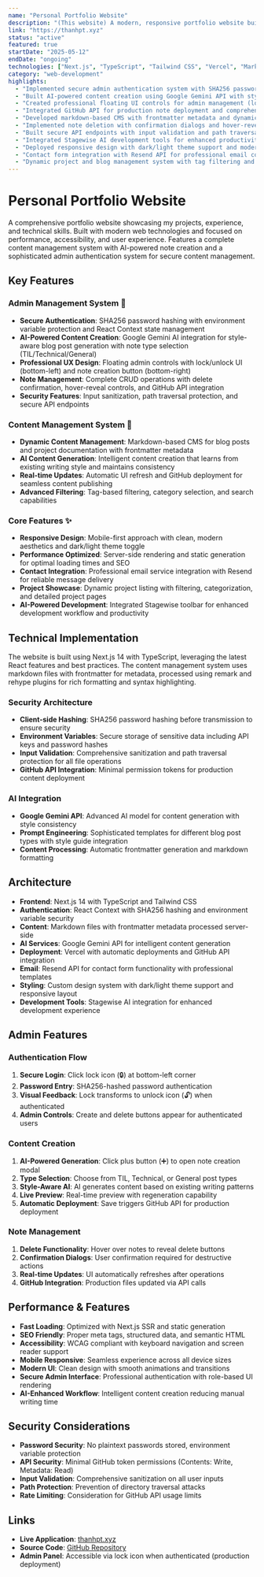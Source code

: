```yaml
---
name: "Personal Portfolio Website"
description: "(This website) A modern, responsive portfolio website built with Next.js and TypeScript, featuring dynamic content management, AI-powered note creation with admin authentication, and a clean, accessible design with markdown-based CMS and comprehensive security features."
link: "https://thanhpt.xyz"
status: "active"
featured: true
startDate: "2025-05-12"
endDate: "ongoing"
technologies: ["Next.js", "TypeScript", "Tailwind CSS", "Vercel", "Markdown", "React", "Resend", "Stagewise", "Google Gemini AI", "GitHub API", "CryptoJS", "SHA256 Hashing"]
category: "web-development"
highlights:
  - "Implemented secure admin authentication system with SHA256 password hashing and React Context state management"
  - "Built AI-powered content creation using Google Gemini API with style-aware blog post generation"
  - "Created professional floating UI controls for admin management (lock/unlock + note creation buttons)"
  - "Integrated GitHub API for production note deployment and comprehensive CRUD operations"
  - "Developed markdown-based CMS with frontmatter metadata and dynamic content filtering"
  - "Implemented note deletion with confirmation dialogs and hover-reveal admin controls"
  - "Built secure API endpoints with input validation and path traversal protection"
  - "Integrated Stagewise AI development tools for enhanced productivity and development workflow"
  - "Deployed responsive design with dark/light theme support and modern UI components"
  - "Contact form integration with Resend API for professional email communication"
  - "Dynamic project and blog management system with tag filtering and search capabilities"
---
```


# Personal Portfolio Website

A comprehensive portfolio website showcasing my projects, experience, and technical skills. Built with modern web technologies and focused on performance, accessibility, and user experience. Features a complete content management system with AI-powered note creation and a sophisticated admin authentication system for secure content management.

## Key Features

### Admin Management System 🔐
- **Secure Authentication**: SHA256 password hashing with environment variable protection and React Context state management
- **AI-Powered Content Creation**: Google Gemini AI integration for style-aware blog post generation with note type selection (TIL/Technical/General)
- **Professional UX Design**: Floating admin controls with lock/unlock UI (bottom-left) and note creation button (bottom-right)
- **Note Management**: Complete CRUD operations with delete confirmation, hover-reveal controls, and GitHub API integration
- **Security Features**: Input sanitization, path traversal protection, and secure API endpoints

### Content Management System 📝
- **Dynamic Content Management**: Markdown-based CMS for blog posts and project documentation with frontmatter metadata
- **AI Content Generation**: Intelligent content creation that learns from existing writing style and maintains consistency
- **Real-time Updates**: Automatic UI refresh and GitHub deployment for seamless content publishing
- **Advanced Filtering**: Tag-based filtering, category selection, and search capabilities

### Core Features ✨
- **Responsive Design**: Mobile-first approach with clean, modern aesthetics and dark/light theme toggle
- **Performance Optimized**: Server-side rendering and static generation for optimal loading times and SEO
- **Contact Integration**: Professional email service integration with Resend for reliable message delivery
- **Project Showcase**: Dynamic project listing with filtering, categorization, and detailed project pages
- **AI-Powered Development**: Integrated Stagewise toolbar for enhanced development workflow and productivity

## Technical Implementation

The website is built using Next.js 14 with TypeScript, leveraging the latest React features and best practices. The content management system uses markdown files with frontmatter for metadata, processed using remark and rehype plugins for rich formatting and syntax highlighting.

### Security Architecture
- **Client-side Hashing**: SHA256 password hashing before transmission to ensure security
- **Environment Variables**: Secure storage of sensitive data including API keys and password hashes
- **Input Validation**: Comprehensive sanitization and path traversal protection for all file operations
- **GitHub API Integration**: Minimal permission tokens for production content deployment

### AI Integration
- **Google Gemini API**: Advanced AI model for content generation with style consistency
- **Prompt Engineering**: Sophisticated templates for different blog post types with style guide integration
- **Content Processing**: Automatic frontmatter generation and markdown formatting

## Architecture

- **Frontend**: Next.js 14 with TypeScript and Tailwind CSS
- **Authentication**: React Context with SHA256 hashing and environment variable security
- **Content**: Markdown files with frontmatter metadata processed server-side
- **AI Services**: Google Gemini API for intelligent content generation
- **Deployment**: Vercel with automatic deployments and GitHub API integration
- **Email**: Resend API for contact form functionality with professional templates
- **Styling**: Custom design system with dark/light theme support and responsive layout
- **Development Tools**: Stagewise AI integration for enhanced development experience

## Admin Features

### Authentication Flow
1. **Secure Login**: Click lock icon (🔒) at bottom-left corner
2. **Password Entry**: SHA256-hashed password authentication
3. **Visual Feedback**: Lock transforms to unlock icon (🔓) when authenticated
4. **Admin Controls**: Create and delete buttons appear for authenticated users

### Content Creation
1. **AI-Powered Generation**: Click plus button (➕) to open note creation modal
2. **Type Selection**: Choose from TIL, Technical, or General post types
3. **Style-Aware AI**: AI generates content based on existing writing patterns
4. **Live Preview**: Real-time preview with regeneration capability
5. **Automatic Deployment**: Save triggers GitHub API for production deployment

### Note Management
1. **Delete Functionality**: Hover over notes to reveal delete buttons
2. **Confirmation Dialogs**: User confirmation required for destructive actions
3. **Real-time Updates**: UI automatically refreshes after operations
4. **GitHub Integration**: Production files updated via API calls

## Performance & Features

- **Fast Loading**: Optimized with Next.js SSR and static generation
- **SEO Friendly**: Proper meta tags, structured data, and semantic HTML
- **Accessibility**: WCAG compliant with keyboard navigation and screen reader support
- **Mobile Responsive**: Seamless experience across all device sizes
- **Modern UI**: Clean design with smooth animations and transitions
- **Secure Admin Interface**: Professional authentication with role-based UI rendering
- **AI-Enhanced Workflow**: Intelligent content creation reducing manual writing time

## Security Considerations

- **Password Security**: No plaintext passwords stored, environment variable protection
- **API Security**: Minimal GitHub token permissions (Contents: Write, Metadata: Read)
- **Input Validation**: Comprehensive sanitization on all user inputs
- **Path Protection**: Prevention of directory traversal attacks
- **Rate Limiting**: Consideration for GitHub API usage limits

## Links

- **Live Application**: [thanhpt.xyz](https://thanhpt.xyz)
- **Source Code**: [GitHub Repository](https://github.com/ptt3199/my-website)
- **Admin Panel**: Accessible via lock icon when authenticated (production deployment)